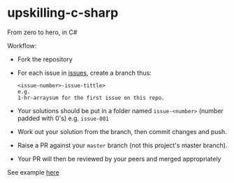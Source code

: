 # upskilling-c-sharp
From zero to hero, in C#

Workflow:

- Fork the repository
- For each issue in [issues](https://github.com/DeveintLabs/upskilling-c-sharp/issues), create a branch thus:
  
  ```
  <issue-number>-issue-tittle>
  e.g.
  1-hr-arraysum for the first issue on this repo.
  ```
- Your solutions should be put in a folder named `issue-<number>` (number padded with 0's) e.g. `issue-001`
- Work out your solution from the branch, then commit changes and push.
- Raise a PR against your `master` branch (not this project's master branch).
- Your PR will then be reviewed by your peers and merged appropriately

See example [here]()

